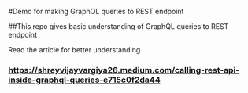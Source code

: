 #Demo for making GraphQL queries to REST endpoint

##This repo gives basic understanding of GraphQL queries to REST endpoint

Read the article for better understanding 
### https://shreyvijayvargiya26.medium.com/calling-rest-api-inside-graphql-queries-e715c0f2da44
